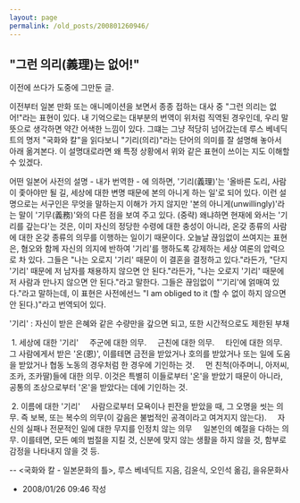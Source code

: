 ```yaml
---
layout: page
permalink: /old_posts/200801260946/
---
```


## &quot;그런 의리(義理)는 없어!&quot;

이전에 쓰다가 도중에 그만둔 글.

이전부터 일본 만화 또는 애니메이션을 보면서 종종 접하는 대사 중 "그런 의리는 없어!"라는 표현이 있다.
내 기억으로는 대부분의 번역이 위처럼 직역된 경우인데, 우리 말뜻으로 생각하면 약간 어색한 느낌이 있다.
그떄는 그냥 적당히 넘어갔는데 루스 베네딕트의 명저 "국화와 칼"을 읽다보니 "기리(의리)"라는 단어의 의미를 잘 설명해 놓아서 아래 옮겨본다.
이 설명대로라면 왜 특정 상황에서 위와 같은 표현이 쓰이는 지도 이해할 수 있겠다.


어떤 일본어 사전의 설명 - 내가 번역한 - 에 의하면, '기리(義理)'는 '올바른 도리, 사람이 좇아야만 될 길, 세상에 대한 변명 때문에 본의 아니게 하는 일'로 되어 있다. 이런 설명으로는 서구인은 무엇을 말하는지 이해가 가지 않지만 '본의 아니게(unwillingly)'라는 말이 '기무(義務)'와의 다른 점을 보여 주고 있다.
(중략)
왜냐하면 현재에 와서는 '기리를 갚는다'는 것은, 이미 자신의 정당한 수령에 대한 충성이 아니라, 온갖 종류의 사람에 대한 온갖 종류의 의무를 이행하는 일이기 때문이다. 오늘날 끊임없이 쓰여지는 표현은, 혐오와 함께 자신의 의지에 반하여 '기리'를 행하도록 강제하는 세상 여론의 압력으로 차 있다. 그들은 "나는 오로지 '기리' 때문이 이 결혼을 결정하고 있다."라든가, "단지 '기리' 때문에 저 남자를 채용하지 않으면 안 된다."라든가, "나는 오로지 '기리' 때문에 저 사람과 만나지 않으면 안 된다."라고 말한다. 그들은 끊임없이 "'기리'에 얽매여 있다."라고 말하는데, 이 표현은 사전에선느 "I am obliged to it (할 수 없이 하지 않으면 안 된다.)"라고 번역되어 있다.

'기리' : 자신이 받은 은혜와 같은 수량만을 갚으면 되고, 또한 시간적으로도 제한된 부채

 1. 세상에 대한 '기리'
    주군에 대한 의무.
    근친에 대한 의무.
    타인에 대한 의무. 그 사람에게서 받은 '온(恩)', 이를테면 금전을 받았거나 호의를 받았거나 또는 일에 도움을 받았거나 협동 노동의 경우처럼 한 경우에 기인하는 것.
    먼 친척(아주머니, 아저씨, 조카, 조카딸)들에 대한 의무. 이것은 특별히 이들로부터 '온'을 받았기 때문이 아니라, 공통의 조상으로부터 '온'을 받았다는 데에 기인하는 것.

 2. 이름에 대한 '기리'
    사람으로부터 모욕이나 핀잔을 받았을 때, 그 오명을 씻는 의무. 즉 보복, 또는 복수의 의무(이 갚음은 불법적인 공격이라고 여겨지지 않는다).
    자신의 실패나 전문적인 일에 대한 무지를 인정치 않는 의무
    일본인의 예절을 다하는 의무. 이를테면, 모든 예의 범절을 지킬 것, 신분에 맞지 않는 생활을 하지 않을 것, 함부로 감정을 나타내지 않을 것 등.

-- <국화와 칼 - 일본문화의 틀>, 루스 베네딕트 지음, 김윤식, 오인석 옮김, 을유문화사





- 2008/01/26 09:46 작성